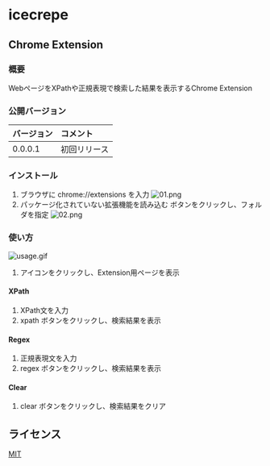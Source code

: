 # icecrepe

## Chrome Extension
### 概要
WebページをXPathや正規表現で検索した結果を表示するChrome Extension

### 公開バージョン
|バージョン|コメント|
|:--|:--|
|0.0.0.1|初回リリース|

### インストール
1. ブラウザに chrome://extensions を入力
![01.png](https://github.com/liveralmask/icecrepe/blob/master/readme/chrome_extension/install/01.png)
2. パッケージ化されていない拡張機能を読み込む ボタンをクリックし、フォルダを指定
![02.png](https://github.com/liveralmask/icecrepe/blob/master/readme/chrome_extension/install/02.png)

### 使い方
![usage.gif](https://raw.githubusercontent.com/liveralmask/icecrepe/master/readme/chrome_extension/usage/usage.gif)

1. アイコンをクリックし、Extension用ページを表示

#### XPath
1. XPath文を入力
2. xpath ボタンをクリックし、検索結果を表示

#### Regex
1. 正規表現文を入力
2. regex ボタンをクリックし、検索結果を表示

#### Clear
1. clear ボタンをクリックし、検索結果をクリア

## ライセンス
[MIT](https://github.com/liveralmask/icecrepe/blob/master/LICENSE)
